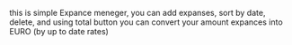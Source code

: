 this is simple Expance meneger,
you can add expanses,
sort by date,
delete,
and using total button you can convert your amount expances into EURO (by up to date rates)
